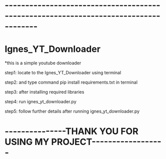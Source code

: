 # ------------------------------------------------------------------------------------
# Ignes_YT_Downloader

*this is a simple youtube downloader

step1:  locate to the Ignes_YT_Downloader using terminal

step2:  and type command pip install requirements.txt in terminal

step3:  after installing required libraries 

step4:  run ignes_yt_downloader.py

step5:  follow further details after running ignes_yt_downloader.py



# ---------------THANK YOU FOR USING MY PROJECT------------------
